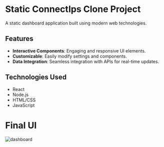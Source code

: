 # Static ConnectIps Clone Project

A static dashboard application built using modern web technologies.

## Features

- **Interactive Components**: Engaging and responsive UI elements.
- **Customizable**: Easily modify settings and components.
- **Data Integration**: Seamless integration with APIs for real-time updates.

## Technologies Used

- React
- Node.js
- HTML/CSS
- JavaScript

# Final UI
![dashboard](https://github.com/user-attachments/assets/f86c23bf-027f-4ac0-a635-51c79910e448)
